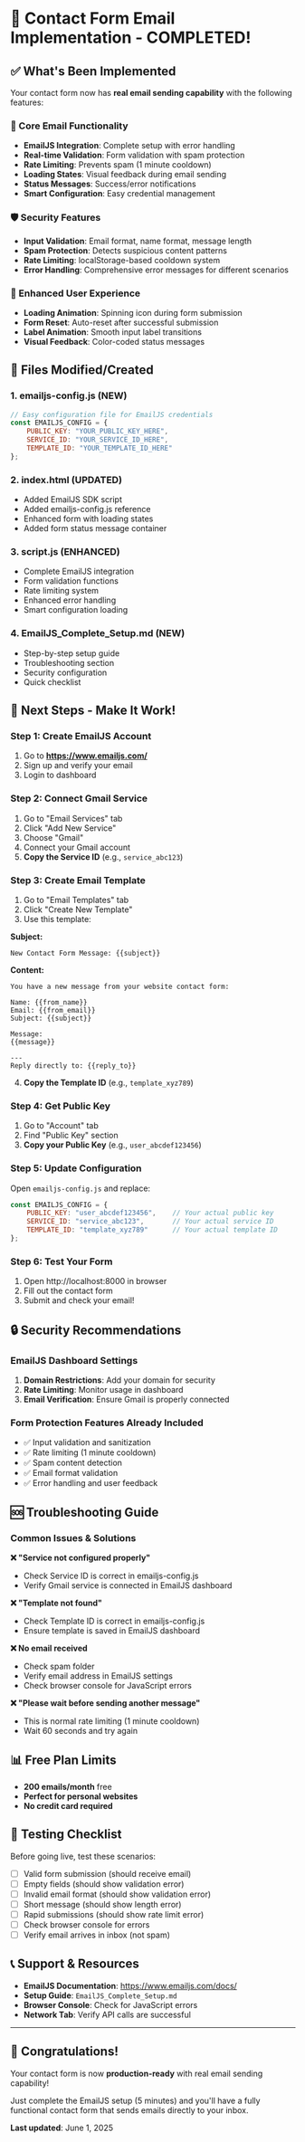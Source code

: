 # 🎉 Contact Form Email Implementation - COMPLETED!

## ✅ What's Been Implemented

Your contact form now has **real email sending capability** with the following features:

### 🔧 Core Email Functionality
- **EmailJS Integration**: Complete setup with error handling
- **Real-time Validation**: Form validation with spam protection
- **Rate Limiting**: Prevents spam (1 minute cooldown)
- **Loading States**: Visual feedback during email sending
- **Status Messages**: Success/error notifications
- **Smart Configuration**: Easy credential management

### 🛡️ Security Features
- **Input Validation**: Email format, name format, message length
- **Spam Protection**: Detects suspicious content patterns
- **Rate Limiting**: localStorage-based cooldown system
- **Error Handling**: Comprehensive error messages for different scenarios

### 🎨 Enhanced User Experience
- **Loading Animation**: Spinning icon during form submission
- **Form Reset**: Auto-reset after successful submission
- **Label Animation**: Smooth input label transitions
- **Visual Feedback**: Color-coded status messages

## 📁 Files Modified/Created

### 1. **emailjs-config.js** (NEW)
```javascript
// Easy configuration file for EmailJS credentials
const EMAILJS_CONFIG = {
    PUBLIC_KEY: "YOUR_PUBLIC_KEY_HERE",
    SERVICE_ID: "YOUR_SERVICE_ID_HERE", 
    TEMPLATE_ID: "YOUR_TEMPLATE_ID_HERE"
};
```

### 2. **index.html** (UPDATED)
- Added EmailJS SDK script
- Added emailjs-config.js reference
- Enhanced form with loading states
- Added form status message container

### 3. **script.js** (ENHANCED)
- Complete EmailJS integration
- Form validation functions
- Rate limiting system
- Enhanced error handling
- Smart configuration loading

### 4. **EmailJS_Complete_Setup.md** (NEW)
- Step-by-step setup guide
- Troubleshooting section
- Security configuration
- Quick checklist

## 🚀 Next Steps - Make It Work!

### Step 1: Create EmailJS Account
1. Go to **https://www.emailjs.com/**
2. Sign up and verify your email
3. Login to dashboard

### Step 2: Connect Gmail Service
1. Go to "Email Services" tab
2. Click "Add New Service"
3. Choose "Gmail"
4. Connect your Gmail account
5. **Copy the Service ID** (e.g., `service_abc123`)

### Step 3: Create Email Template
1. Go to "Email Templates" tab
2. Click "Create New Template"
3. Use this template:

**Subject:**
```
New Contact Form Message: {{subject}}
```

**Content:**
```
You have a new message from your website contact form:

Name: {{from_name}}
Email: {{from_email}}
Subject: {{subject}}

Message:
{{message}}

---
Reply directly to: {{reply_to}}
```

4. **Copy the Template ID** (e.g., `template_xyz789`)

### Step 4: Get Public Key
1. Go to "Account" tab
2. Find "Public Key" section
3. **Copy your Public Key** (e.g., `user_abcdef123456`)

### Step 5: Update Configuration
Open `emailjs-config.js` and replace:

```javascript
const EMAILJS_CONFIG = {
    PUBLIC_KEY: "user_abcdef123456",    // Your actual public key
    SERVICE_ID: "service_abc123",       // Your actual service ID
    TEMPLATE_ID: "template_xyz789"      // Your actual template ID
};
```

### Step 6: Test Your Form
1. Open http://localhost:8000 in browser
2. Fill out the contact form
3. Submit and check your email!

## 🔒 Security Recommendations

### EmailJS Dashboard Settings
1. **Domain Restrictions**: Add your domain for security
2. **Rate Limiting**: Monitor usage in dashboard
3. **Email Verification**: Ensure Gmail is properly connected

### Form Protection Features Already Included
- ✅ Input validation and sanitization
- ✅ Rate limiting (1 minute cooldown)
- ✅ Spam content detection
- ✅ Email format validation
- ✅ Error handling and user feedback

## 🆘 Troubleshooting Guide

### Common Issues & Solutions

**❌ "Service not configured properly"**
- Check Service ID is correct in emailjs-config.js
- Verify Gmail service is connected in EmailJS dashboard

**❌ "Template not found"**
- Check Template ID is correct in emailjs-config.js
- Ensure template is saved in EmailJS dashboard

**❌ No email received**
- Check spam folder
- Verify email address in EmailJS settings
- Check browser console for JavaScript errors

**❌ "Please wait before sending another message"**
- This is normal rate limiting (1 minute cooldown)
- Wait 60 seconds and try again

## 📊 Free Plan Limits
- **200 emails/month** free
- **Perfect for personal websites**
- **No credit card required**

## 🎯 Testing Checklist

Before going live, test these scenarios:

- [ ] Valid form submission (should receive email)
- [ ] Empty fields (should show validation error)
- [ ] Invalid email format (should show validation error)
- [ ] Short message (should show length error)
- [ ] Rapid submissions (should show rate limit error)
- [ ] Check browser console for errors
- [ ] Verify email arrives in inbox (not spam)

## 📞 Support & Resources

- **EmailJS Documentation**: https://www.emailjs.com/docs/
- **Setup Guide**: `EmailJS_Complete_Setup.md`
- **Browser Console**: Check for JavaScript errors
- **Network Tab**: Verify API calls are successful

---

## 🎉 Congratulations!

Your contact form is now **production-ready** with real email sending capability! 

Just complete the EmailJS setup (5 minutes) and you'll have a fully functional contact form that sends emails directly to your inbox.

**Last updated**: June 1, 2025
